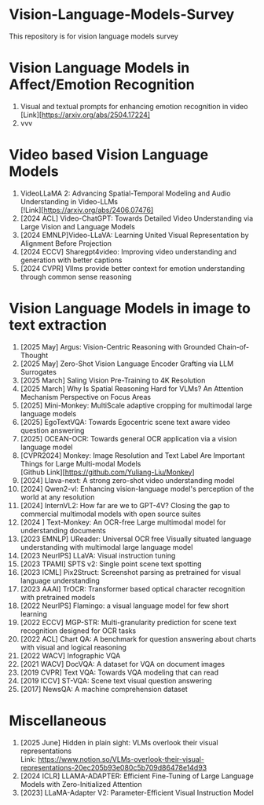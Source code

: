 # Vision-Language-Models-Survey
This repository is for vision language models survey


# Vision Language Models in Affect/Emotion Recognition
1. Visual and textual prompts for enhancing emotion recognition in video
   [Link][https://arxiv.org/abs/2504.17224]
2. vvv

# Video based Vision Language Models
1. VideoLLaMA 2: Advancing Spatial-Temporal Modeling and Audio Understanding in Video-LLMs <br>
   [!Link][https://arxiv.org/abs/2406.07476]
2. [2024 ACL] Video-ChatGPT: Towards Detailed Video Understanding via Large Vision and Language Models
3. [2024 EMNLP]Video-LLaVA: Learning United Visual Representation by Alignment Before Projection
4. [2024 ECCV] Sharegpt4video: Improving video understanding and generation with better captions
5. [2024 CVPR] Vllms provide better context for emotion understanding through common sense reasoning

# Vision Language Models in image to text extraction
1. [2025 May] Argus: Vision-Centric Reasoning with Grounded Chain-of-Thought
2. [2025 May] Zero-Shot Vision Language Encoder Grafting via LLM Surrogates
3. [2025 March] Saling Vision Pre-Training to 4K Resolution
4. [2025 March] Why Is Spatial Reasoning Hard for VLMs? An Attention Mechanism Perspective on Focus Areas
5. [2025] Mini-Monkey: MultiScale adaptive cropping for multimodal large language models
6. [2025] EgoTextVQA: Towards Egocentric scene text aware video question answering
7. [2025] OCEAN-OCR: Towards general OCR application via a vision language model
8. [CVPR2024] Monkey: Image Resolution and Text Label Are Important Things for Large Multi-modal Models <br>
   [Github Link][https://github.com/Yuliang-Liu/Monkey]
9. [2024] Llava-next: A strong zero-shot video understanding model
10. [2024] Qwen2-vl: Enhancing vision-language model's perception of the world at any resolution
11. [2024] InternVL2: How far are we to GPT-4V? Closing the gap to commercial multimodal models with open source suites
12. [2024 ] Text-Monkey: An OCR-free Large multimodal model for understanding documents
13. [2023 EMNLP] UReader: Universal OCR free Visually situated language understanding with multimodal large language model
14. [2023 NeurIPS] LLaVA: Visual instruction tuning
15. [2023 TPAMI] SPTS v2: Single point scene text spotting
16. [2023 ICML] Pix2Struct: Screenshot parsing as pretrained for visual language understanding
17. [2023 AAAI] TrOCR: Transformer based optical character recognition with pretrained models
18. [2022 NeurIPS] Flamingo: a visual language model for few short learning
19. [2022 ECCV] MGP-STR: Multi-granularity prediction for scene text recognition designed for OCR tasks
20. [2022 ACL] Chart QA: A benchmark for question answering about charts with visual and logical reasoning
21. [2022 WACV] Infographic VQA
22. [2021 WACV] DocVQA: A dataset for VQA on document images
23. [2019 CVPR] Text VQA: Towards VQA modeling that can read
24. [2019 ICCV] ST-VQA: Scene text visual question answering
25. [2017] NewsQA: A machine comprehension dataset

# Miscellaneous
1. [2025 June] Hidden in plain sight: VLMs overlook their visual representations <br>
   Link: https://www.notion.so/VLMs-overlook-their-visual-representations-20ec205b93e080c5b709d86478e14d93
3. [2024 ICLR] LLAMA-ADAPTER: Efficient Fine-Tuning of Large Language Models with Zero-Initialized Attention
4. [2023] LLaMA-Adapter V2: Parameter-Efficient Visual Instruction Model
